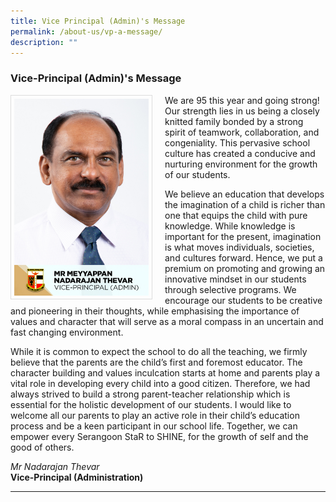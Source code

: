 ```yaml
---
title: Vice Principal (Admin)'s Message
permalink: /about-us/vp-a-message/
description: ""
---
```

### Vice-Principal (Admin)'s Message

<img src="/images/School%20Steering%20Committee/Meyyappan%20Nadarajan%20Thevar.jpg" style="width:215px; height:315px; margin-right:20px; border:0.5px solid Gainsboro; padding: 5px" align="Left">

We are 95 this year and going strong! Our strength lies in us being a closely knitted family bonded by a strong spirit of teamwork, collaboration, and congeniality.  This pervasive school culture has created a conducive and nurturing environment for the growth of our students.

We believe an education that develops the imagination of a child is richer than one that equips the child with pure knowledge. While knowledge is important for the present, imagination is what moves individuals, societies, and cultures forward. Hence, we put a premium on promoting and growing an innovative mindset in our students through selective programs. We encourage our students to be creative and pioneering in their thoughts, while emphasising the importance of values and character that will serve as a moral compass in an uncertain and fast changing environment.

While it is common to expect the school to do all the teaching, we firmly believe that the parents are the child’s first and foremost educator. The character building and values inculcation starts at home and parents play a vital role in developing every child into a good citizen. Therefore, we had always strived to build a strong parent-teacher relationship which is essential for the holistic development of our students. I would like to welcome all our parents to play an active role in their child’s education process and be a keen participant in our school life. Together, we can empower every Serangoon StaR to SHINE, for the growth of self and the good of others.

*Mr Nadarajan Thevar*
<br>**Vice-Principal (Administration)**

<hr>